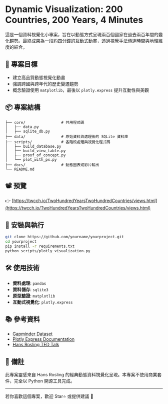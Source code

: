 # Dynamic Visualization: 200 Countries, 200 Years, 4 Minutes

這是一個資料視覺化小專案，旨在以動態方式呈現兩百個國家在過去兩百年間的變化趨勢。最終成果為一段約四分鐘的互動式動畫，透過視覺手法傳達時間與地理維度的結合。

## 🎯 專案目標

- 建立高品質動態視覺化動畫
- 強調跨國與跨年代的歷史變遷趨勢
- 概念驗證使用 `matplotlib`，最後以 `plotly.express` 提升互動性與美觀

## 📦 專案結構

```
├── core/                # 共用程式碼
│   ├── data.py
│   ├── sqlite_db.py
├── data/                # 原始資料與處理後的 SQLite 資料庫
├── scripts/             # 各階段處理與視覺化程式碼
│   ├── build_database.py
│   ├── build_view_table.py
│   ├── proof_of_concept.py
│   └── plot_with_px.py
├── docs/                # 動態圖表或影片輸出
└── README.md
```

## 📽 預覽

👉 [https://twcch.io/TwoHundredYearsTwoHundredCountries/views.html](https://twcch.io/TwoHundredYearsTwoHundredCountries/views.html)

## 📌 安裝與執行

```bash
git clone https://github.com/yourname/yourproject.git
cd yourproject
pip install -r requirements.txt
python scripts/plotly_visualization.py
```

## 🛠 使用技術

- **資料處理**: `pandas`
- **資料儲存**: `sqlite3`
- **原型驗證**: `matplotlib`
- **互動式視覺化**: `plotly.express`

## 📚 參考資料

- [Gapminder Dataset](https://www.gapminder.org/data/)
- [Plotly Express Documentation](https://plotly.com/python/plotly-express/)
- [Hans Rosling TED Talk](https://www.ted.com/talks/hans_rosling_the_best_stats_you_ve_ever_seen)

## 🔖 備註

此專案靈感來自 Hans Rosling 的經典動態資料視覺化呈現。本專案不使用商業套件，完全以 Python 開源工具完成。

---

若你喜歡這個專案，歡迎 Star⭐ 或提供建議 🙌